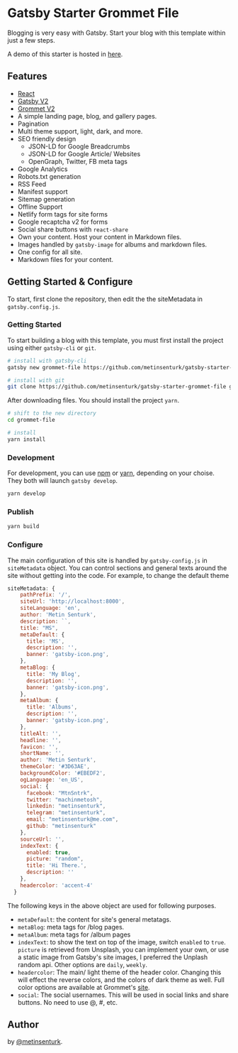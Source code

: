 # Gatsby Starter Grommet File

Blogging is very easy with Gatsby. Start your blog with this template within just a few steps.

A demo of this starter is hosted in [here]().

## Features

- [React](https://reactjs.org)
- [Gatsby V2](https://www.gatsbyjs.org)
- [Grommet V2](https://v2.grommet.io/)
- A simple landing page, blog, and gallery pages.
- Pagination
- Multi theme support, light, dark, and more.
- SEO friendly design
    - JSON-LD for Google Breadcrumbs
    - JSON-LD for Google Article/ Websites
    - OpenGraph, Twitter, FB meta tags
- Google Analytics
- Robots.txt generation
- RSS Feed
- Manifest support
- Sitemap generation
- Offline Support
- Netlify form tags for site forms
- Google recaptcha v2 for forms
- Social share buttons with `react-share`
- Own your content. Host your content in Markdown files.
- Images handled by `gatsby-image` for albums and markdown files.
- One config for all site.
- Markdown files for your content.

## Getting Started & Configure

To start, first clone the repository, then edit the the siteMetadata in `gatsby.config.js`.

### Getting Started

To start building a blog with this template, you must first install the project using either `gatsby-cli` or `git`.

``` sh
# install with gatsby-cli
gatsby new grommet-file https://github.com/metinsenturk/gatsby-starter-grommet-file

# install with git
git clone https://github.com/metinsenturk/gatsby-starter-grommet-file grommet-file

```

After downloading files. You should install the project `yarn`.
``` sh
# shift to the new directory
cd grommet-file

# install
yarn install
```

### Development

For development, you can use [npm](https://www.npmjs.com/) or [yarn](https://yarnpkg.com/en/), depending on your choise. They both will launch `gatsby develop`. 

``` sh
yarn develop 
```

### Publish

``` sh
yarn build
```

### Configure

The main configuration of this site is handled by `gatsby-config.js` in `siteMetadata` object. You can control sections and general texts around the site without getting into the code. For example, to change the default theme

``` js
siteMetadata: {
    pathPrefix: '/',
    siteUrl: 'http://localhost:8000', 
    siteLanguage: 'en',
    author: 'Metin Senturk',
    description: ``,
    title: "MS",
    metaDefault: {
      title: 'MS',
      description: '',
      banner: 'gatsby-icon.png',
    },
    metaBlog: {
      title: 'My Blog',
      description: '',
      banner: 'gatsby-icon.png',
    },
    metaAlbum: {
      title: 'Albums',
      description: '',
      banner: 'gatsby-icon.png',
    },
    titleAlt: '',
    headline: '',
    favicon: '', 
    shortName: '', 
    author: 'Metin Senturk', 
    themeColor: '#3D63AE',
    backgroundColor: '#EBEDF2',
    ogLanguage: 'en_US',
    social: {
      facebook: "MtnSntrk",
      twitter: "machinmetosh",
      linkedin: "metinsenturk",
      telegram: "metinsenturk",
      email: "metinsenturk@me.com",
      github: "metinsenturk"
    },
    sourceUrl: '',
    indexText: {
      enabled: true,
      picture: "random", 
      title: 'Hi There.',
      description: ''
    },
    headercolor: 'accent-4' 
  }
```

The following keys in the above object are used for following purposes.

- `metaDefault`: the content for site's general metatags.
- `metaBlog`: meta tags for /blog pages.
- `metaAlbum`: meta tags for /album pages
- `indexText`: to show the text on top of the image, switch `enabled` to `true`. `picture` is retrieved from Unsplash, you can implement your own, or use a static image from Gatsby's site images, I preferred the Unplash random api. Other options are `daily`, `weekly`.
- `headercolor`: The main/ light theme of the header color. Changing this will effect the reverse colors, and the colors of dark theme as well. Full color options are available at Grommet's [site](https://v2.grommet.io/components#Color).
- `social`: The social usernames. This will be used in social links and share buttons. No need to use @, #, etc.

## Author

by [@metinsenturk](https://github.com/metinsenturk).